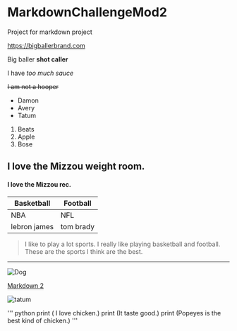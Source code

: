 # MarkdownChallengeMod2
Project for markdown project

<https://bigballerbrand.com>

Big baller **shot caller**

I have *too much sauce*

~~I am not a hooper~~

- Damon
- Avery
- Tatum

1. Beats
2. Apple
3. Bose

## I love the Mizzou weight room.

#### I love the Mizzou rec.

| Basketball | Football |
| ------- | ----- |
| NBA | NFL |
| lebron james | tom brady |

> I like to play a lot sports.
> I really like playing basketball and football.
> These are the sports I think are the best.
______________________________________________________________________________

![Dog](https://boygeniusreport.files.wordpress.com/2016/11/puppy-dog.jpg?quality=98&strip=all)

[Markdown 2](markdown2.md)

![tatum](https://cdn.nba.net/nba-drupal-prod/styles/landscape_2090w/s3/2017-08/jayson-tatum-portrait.jpg?itok=uLuckB1A.jpg)

''' python
print ( I love chicken.)
print (It taste good.)
print (Popeyes is the best kind of chicken.)
'''

